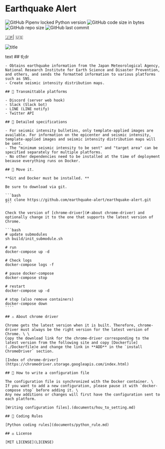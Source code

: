 # Earthquake Alert

![GitHub Pipenv locked Python version](https://img.shields.io/github/pipenv/locked/python-version/earthquake-alert/earthquake-alert?style=flat-square)
![GitHub code size in bytes](https://img.shields.io/github/languages/code-size/earthquake-alert/earthquake-alert?style=flat-square)
![GitHub repo size](https://img.shields.io/github/repo-size/earthquake-alert/earthquake-alert?style=flat-square)
![GitHub last commit](https://img.shields.io/github/last-commit/earthquake-alert/earthquake-alert?style=flat-square)

[🇯🇵](../README.md)| 🇺🇸

![title](../asset/title.png)

text
    ## tl;dr

    - Obtains earthquake information from the Japan Meteorological Agency, National Research Institute for Earth Science and Disaster Prevention, and others, and sends the formatted information to various platforms such as SNS.
    - Create seismic intensity distribution maps.

    ## 📢 Transmittable platforms

    - Discord (server web hook)
    - Slack (Slack bot)
    - LINE (LINE notify)
    - Twitter API

    ## 💬 Detailed specifications

    - For seismic intensity bulletins, only template-applied images are available. For information on the epicenter and seismic intensity, template-applied images and seismic intensity distribution maps will be sent.
    - The "minimum seismic intensity to be sent" and "target area" can be specified separately for multiple platforms.
    - No other dependencies need to be installed at the time of deployment because everything runs on Docker.

    ## 🚀 Move it.

    **Git and Docker must be installed. **

    Be sure to download via git.

    ```bash
    git clone https://github.com/earthquake-alert/earthquake-alert.git
    ```

    Check the version of [chrome-driver](#-about chrome-driver) and optionally change it to the one that supports the latest version of Chrome.

    ```bash
    # update submodules
    sh build/init_submodule.sh

    # run
    docker-compose up -d

    # Check logs
    docker-compose logs -f

    # pause docker-compose
    docker-compose stop

    # restart
    docker-compose up -d

    # stop (also remove containers)
    docker-compose down
    ````

    ## ⚠ About chrome driver

    Chrome gets the latest version when it is built. Therefore, chrome-driver must always be the right version for the latest version of Chrome. \ \
    Copy the download link for the chrome-driver corresponding to the latest version from the following site and copy [Dockerfile](./Dockerfile)e and change the link in **ADD** in the `install ChromeDriver` section.

    [Index of chrome-driver](https://chromedriver.storage.googleapis.com/index.html)

    ## 📝 How to write a configuration file

    The configuration file is synchronized with the Docker container. \
    If you want to add a new configuration, please pause it with `docker-compose stop` before adding it. \
    Any new additions or changes will first have the configuration sent to each platform.

    [Writing configuration files].(documents/hou_to_setting.md)

    ## 🔰 Coding Rules

    [Python coding rules](documents/python_rule.md)

    ## ⚖ License

    [MIT LICENSE](LICENSE)

